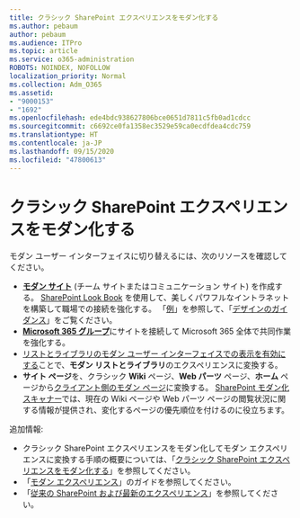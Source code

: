```yaml
---
title: クラシック SharePoint エクスペリエンスをモダン化する
ms.author: pebaum
author: pebaum
ms.audience: ITPro
ms.topic: article
ms.service: o365-administration
ROBOTS: NOINDEX, NOFOLLOW
localization_priority: Normal
ms.collection: Adm_O365
ms.assetid:
- "9000153"
- "1692"
ms.openlocfilehash: ede4bdc938627806bce0651d7811c5fb0ad1cdcc
ms.sourcegitcommit: c6692ce0fa1358ec3529e59ca0ecdfdea4cdc759
ms.translationtype: HT
ms.contentlocale: ja-JP
ms.lasthandoff: 09/15/2020
ms.locfileid: "47800613"
---
```

# <a name="modernize-your-classic-sharepoint-experience"></a>クラシック SharePoint エクスペリエンスをモダン化する

モダン ユーザー インターフェイスに切り替えるには、次のリソースを確認してください。

- [**モダン サイト**](https://support.office.com/article/create-a-team-site-in-sharepoint-ef10c1e7-15f3-42a3-98aa-b5972711777d) (チーム サイトまたはコミュニケーション サイト) を作成する。 [SharePoint Look Book](https://lookbook.microsoft.com/assets/SharePoint_lookbook_2019.pdf) を使用して、美しくパワフルなイントラネットを構築して職場での接続を強化する。 「[例](https://lookbook.microsoft.com/)」を参照して、「[デザインのガイダンス](https://spdesign.azurewebsites.net/)」をご覧ください。
- [**Microsoft 365 グループ**](https://docs.microsoft.com/sharepoint/dev/transform/modernize-connect-to-office365-group)にサイトを接続して Microsoft 365 全体で共同作業を強化する。
- [リストとライブラリのモダン ユーザー インターフェイスでの表示を有効にする](https://docs.microsoft.com/sharepoint/dev/transform/modernize-userinterface-lists-and-libraries)ことで、**モダン リストとライブラリ**のエクスペリエンスに変換する。
- **サイト ページ**を、クラシック **Wiki** ページ、**Web パーツ** ページ、**ホーム** ページから[クライアント側のモダン ページ](https://docs.microsoft.com/sharepoint/dev/transform/modernize-userinterface-site-pages)に変換する。 [SharePoint モダン化スキャナー](https://docs.microsoft.com/sharepoint/dev/transform/modernize-scanner)では、現在の Wiki ページや Web パーツ ページの閲覧状況に関する情報が提供され、変化するページの優先順位を付けるのに役立ちます。

追加情報:

- クラシック SharePoint エクスペリエンスをモダン化してモダン エクスペリエンスに変換する手順の概要については、「[クラシック SharePoint エクスペリエンスをモダン化する](https://docs.microsoft.com/sharepoint/dev/transform/modernize-classic-sites)」を参照してください。
- 「[モダン エクスペリエンス](https://docs.microsoft.com/sharepoint/guide-to-sharepoint-modern-experience)」のガイドを参照してください。
- 「[従来の SharePoint および最新のエクスペリエンス](https://support.office.com/article/sharepoint-classic-and-modern-experiences-5725c103-505d-4a6e-9350-300d3ec7d73f)」を参照してください。
